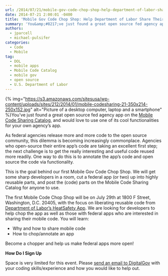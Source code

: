 ```yaml
---
url: /2014/07/21/mobile-gov-code-chop-shop-help-department-of-labor-share-their-app-functionality-gov-wide/
date: 2014-07-21 2:00:01 -0400
title: 'Mobile Gov Code Chop Shop: Help Department of Labor Share Their App Functionality Gov-wide'
summary: 'You&amp;#8217;ve just found a great open source fed agency app on the Mobile Code Sharing Catalog, and would love to use one of its cool functionalities for your own agency&amp;#8217;s app. As federal agencies release more and more code to the open source community,'
authors:
  - jparcell
  - michael-pulsifer
categories:
  - Code
  - Mobile
tag:
  - DOL
  - mobile apps
  - Mobile Code Catalog
  - mobile gov
  - open source
  - U.S. Department of Labor
---
```


{% img="https://s3.amazonaws.com/sitesusa/wp-content/uploads/sites/212/2014/01/mobile-codesharing-21-350x214-250x152.jpg" alt="Picture of a desktop computer, laptop and a smartphone" %}You&#8217;ve just found a great open source fed agency app on the [Mobile Code Sharing Catalog](https://www.WHATEVER/2013/05/13/federal-mobile-code-sharing-catalog-is-here/), and would love to use one of its cool functionalities for your own agency&#8217;s app.

As federal agencies release more and more code to the open source community, this dilemma is becoming increasingly commonplace. Agencies who open-source their entire app’s code are taking an excellent first step; the next challenge is to get the really interesting and useful code reused more readily. One way to do this is to annotate the app’s code and open source the code via functionality.

This is the goal behind our first Mobile Gov Code Chop Shop. We will get some sharp developers in a room, cut a federal app (or two) up into highly reusable parts, and post the (code) parts on the Mobile Code Sharing Catalog for anyone to use.

The first Mobile Code Chop Shop will be on July 29th at 1800 F Street, Washington, D.C. 20405, with the focus on liberating reusable code from [Department of Labor&#8217;s HeatSafety App](https://www.osha.gov/SLTC/heatillness/heat_index/heat_app.html). We are looking for developers to help chop the app as well as those with federal apps who are interested in sharing their mobile code. You will learn:

  * Why and how to share mobile code
  * How to chop/annotate an app

Become a chopper and help us make federal apps more open!

**How Do I Sign Up**

Space is very limited for this event. Please [send an email to DigitalGov](mailto:DigitalGov@gsa.gov) with your coding skills/experience and how you would like to help out.